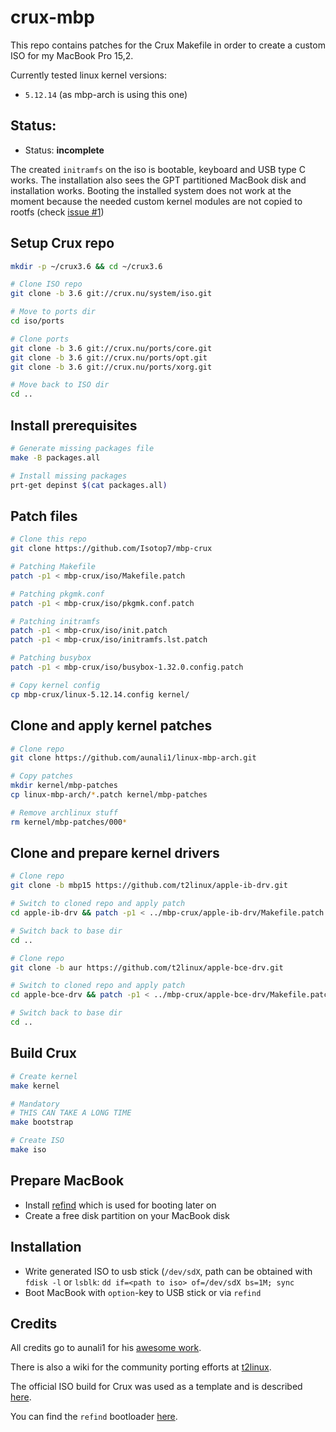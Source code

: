 # crux-mbp

This repo contains patches for the Crux Makefile in order to create a custom ISO for my MacBook Pro 15,2.

Currently tested linux kernel versions: 

- `5.12.14` (as mbp-arch is using this one)

## Status:

- Status: **incomplete**

The created `initramfs` on the iso is bootable, keyboard and USB type C works. The installation also sees the GPT partitioned MacBook disk and installation works. Booting the installed system does not work at the moment because the needed custom kernel modules are not copied to rootfs (check [issue #1](https://github.com/Isotop7/mbp-crux/issues/1))

## Setup Crux repo

```bash
mkdir -p ~/crux3.6 && cd ~/crux3.6

# Clone ISO repo
git clone -b 3.6 git://crux.nu/system/iso.git

# Move to ports dir
cd iso/ports

# Clone ports
git clone -b 3.6 git://crux.nu/ports/core.git
git clone -b 3.6 git://crux.nu/ports/opt.git
git clone -b 3.6 git://crux.nu/ports/xorg.git

# Move back to ISO dir
cd ..
```

## Install prerequisites
```bash
# Generate missing packages file
make -B packages.all

# Install missing packages
prt-get depinst $(cat packages.all)
```

## Patch files

```bash
# Clone this repo
git clone https://github.com/Isotop7/mbp-crux

# Patching Makefile
patch -p1 < mbp-crux/iso/Makefile.patch

# Patching pkgmk.conf
patch -p1 < mbp-crux/iso/pkgmk.conf.patch

# Patching initramfs
patch -p1 < mbp-crux/iso/init.patch
patch -p1 < mbp-crux/iso/initramfs.lst.patch

# Patching busybox
patch -p1 < mbp-crux/iso/busybox-1.32.0.config.patch

# Copy kernel config
cp mbp-crux/linux-5.12.14.config kernel/
```

## Clone and apply kernel patches

```bash
# Clone repo
git clone https://github.com/aunali1/linux-mbp-arch.git

# Copy patches
mkdir kernel/mbp-patches
cp linux-mbp-arch/*.patch kernel/mbp-patches

# Remove archlinux stuff
rm kernel/mbp-patches/000*
```

## Clone and prepare kernel drivers

```bash
# Clone repo
git clone -b mbp15 https://github.com/t2linux/apple-ib-drv.git

# Switch to cloned repo and apply patch
cd apple-ib-drv && patch -p1 < ../mbp-crux/apple-ib-drv/Makefile.patch

# Switch back to base dir
cd ..

# Clone repo
git clone -b aur https://github.com/t2linux/apple-bce-drv.git

# Switch to cloned repo and apply patch
cd apple-bce-drv && patch -p1 < ../mbp-crux/apple-bce-drv/Makefile.patch

# Switch back to base dir
cd ..

```

## Build Crux

```bash
# Create kernel
make kernel

# Mandatory
# THIS CAN TAKE A LONG TIME
make bootstrap

# Create ISO
make iso
```


## Prepare MacBook

- Install [refind](https://www.rodsbooks.com/refind/) which is used for booting later on
- Create a free disk partition on your MacBook disk

## Installation

- Write generated ISO to usb stick (`/dev/sdX`, path can be obtained with `fdisk -l` or `lsblk`: `dd if=<path to iso> of=/dev/sdX bs=1M; sync`
- Boot MacBook with `option`-key to USB stick or via `refind`

## Credits

All credits go to aunali1 for his [awesome work](https://github.com/aunali1/linux-mbp-arch).

There is also a wiki for the community porting efforts at [t2linux](https://wiki.t2linux.org/).

The official ISO build for Crux was used as a template and is described [here](https://crux.nu/Wiki/OfficialISOBuildProcess).

You can find the `refind` bootloader [here](https://www.rodsbooks.com/refind/).
